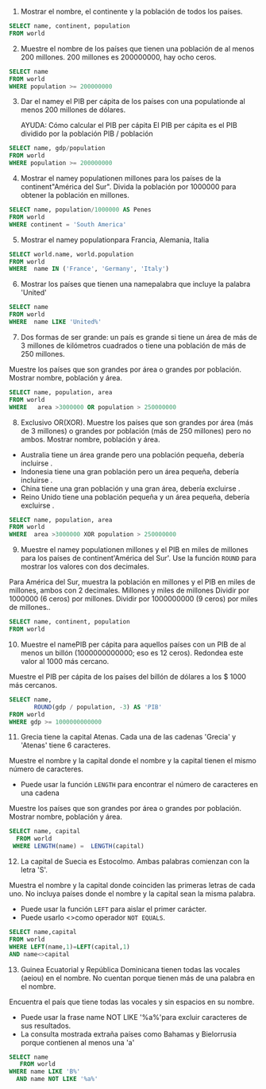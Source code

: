 
1.  Mostrar el nombre, el continente y la población de todos los países.

```SQL
SELECT name, continent, population 
FROM world
```

2.  Muestre el nombre de los países que tienen una población de al menos 200 millones. 200 millones es 200000000, hay ocho ceros.

```SQL
SELECT name 
FROM world
WHERE population >= 200000000
```

3.  Dar el namey el PIB per cápita de los países con una populationde al menos 200 millones de dólares.
    
    AYUDA: Cómo calcular el PIB per cápita
    El PIB per cápita es el PIB dividido por la población PIB / población

```SQL
SELECT name, gdp/population
FROM world
WHERE population >= 200000000
```

4.  Mostrar el namey populationen millones para los países de la continent"América del Sur". 
Divida la población por 1000000 para obtener la población en millones.

```SQL
SELECT name, population/1000000 AS Penes
FROM world
WHERE continent = 'South America'
```

5.  Mostrar el namey populationpara Francia, Alemania, Italia

```SQL
SELECT world.name, world.population
FROM world
WHERE  name IN ('France', 'Germany', 'Italy')
```

6.  Mostrar los países que tienen una namepalabra que incluye la palabra 'United'

```SQL
SELECT name
FROM world
WHERE  name LIKE 'United%'
```

7.  Dos formas de ser grande: un país es grande si tiene un área de más de 3 millones de kilómetros cuadrados o tiene 
    una población de más de 250 millones.

Muestre los países que son grandes por área o grandes por población. Mostrar nombre, población y área.

```SQL
SELECT name, population, area
FROM world
WHERE   area >3000000 OR population > 250000000
```

8. Exclusivo OR(XOR). Muestre los países que son grandes por área (más de 3 millones) o grandes por población (más de 250 millones) pero no ambos. Mostrar nombre, población y área.

- Australia tiene un área grande pero una población pequeña, debería incluirse .
- Indonesia tiene una gran población pero un área pequeña, debería incluirse .
- China tiene una gran población y una gran área, debería excluirse .
- Reino Unido tiene una población pequeña y un área pequeña, debería excluirse .

~~~SQL
SELECT name, population, area
FROM world
WHERE  area >3000000 XOR population > 250000000
~~~

9.  Muestre el namey populationen millones y el PIB en miles de millones para los países de continent'América del Sur'. Use la función 
    `ROUND` para mostrar los valores con dos decimales.

Para América del Sur, muestra la población en millones y el PIB en miles de millones, ambos con 2 decimales.
Millones y miles de millones
Dividir por 1000000 (6 ceros) por millones. Dividir por 1000000000 (9 ceros) por miles de millones..

```SQL
SELECT name, continent, population 
FROM world
```

10.  Muestre el namePIB per cápita para aquellos países con un PIB de al menos un billón (1000000000000; eso es 12 ceros). Redondea este      valor al 1000 más cercano.

Muestre el PIB per cápita de los países del billón de dólares a los $ 1000 más cercanos.

```SQL
SELECT name,
       ROUND(gdp / population, -3) AS 'PIB'
FROM world
WHERE gdp >= 1000000000000
```

11.  Grecia tiene la capital Atenas.
     Cada una de las cadenas 'Grecia' y 'Atenas' tiene 6 caracteres.

Muestre el nombre y la capital donde el nombre y la capital tienen el mismo número de caracteres.
  - Puede usar la función `LENGTH` para encontrar el número de caracteres en una cadena

Muestre los países que son grandes por área o grandes por población. Mostrar nombre, población y área.

```SQL
SELECT name, capital
  FROM world
 WHERE LENGTH(name) =  LENGTH(capital)
```

12.  La capital de Suecia es Estocolmo. Ambas palabras comienzan con la letra 'S'.

Muestra el nombre y la capital donde coinciden las primeras letras de cada uno. No incluya países donde el nombre y la capital sean la misma palabra.
- Puede usar la función `LEFT` para aislar el primer carácter.
- Puede usarlo <>como operador `NOT EQUALS`.

```SQL
SELECT name,capital
FROM world
WHERE LEFT(name,1)=LEFT(capital,1)
AND name<>capital

```

13.  Guinea Ecuatorial y República Dominicana tienen todas las vocales (aeiou) en el nombre. No cuentan porque tienen más de una palabra en el nombre.

Encuentra el país que tiene todas las vocales y sin espacios en su nombre.

- Puede usar la frase name NOT LIKE '%a%'para excluir caracteres de sus resultados.
- La consulta mostrada extraña países como Bahamas y Bielorrusia porque contienen al menos una 'a'

```SQL
SELECT name
   FROM world
WHERE name LIKE 'B%'
  AND name NOT LIKE '%a%'
```
